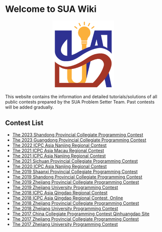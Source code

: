 # Welcome to SUA Wiki

<center>
<img src="logo.png" style="max-width: 200px" />
</center>

This website contains the information and detailed tutorials/solutions of all public contests prepared by the SUA Problem Setter Team. Past contests will be added gradually.

## Contest List

* [The 2023 Shandong Provincial Collegiate Programming Contest](2023-provincial-shandong)
* [The 2023 Guangdong Provincial Collegiate Programming Contest](2023-provincial-guangdong)
* [The 2022 ICPC Asia Nanjing Regional Contest](2022-icpc-nanjing)
* [The 2021 ICPC Asia Macau Regional Contest](2021-icpc-macau)
* [The 2021 ICPC Asia Nanjing Regional Contest](2021-icpc-nanjing)
* [The 2021 Sichuan Provincial Collegiate Programming Contest](2021-provincial-sichuan)
* [The 2020 ICPC Asia Nanjing Regional Contest](2020-icpc-nanjing)
* [The 2019 Shaanxi Provincial Collegiate Programming Contest](2019-provincial-shaanxi)
* [The 2019 Shandong Provincial Collegiate Programming Contest](2019-provincial-shandong)
* [The 2019 Zhejiang Provincial Collegiate Programming Contest](2019-provincial-zhejiang)
* [The 2019 Zhejiang University Programming Contest](2019-school-zju)
* [The 2018 ICPC Asia Qingdao Regional Contest](2018-icpc-qingdao)
* [The 2018 ICPC Asia Qingdao Regional Contest, Online](2018-icpc-qingdao-online)
* [The 2018 Zhejiang Provincial Collegiate Programming Contest](2018-provincial-zhejiang)
* [The 2018 Zhejiang University Programming Contest](2018-school-zju)
* [The 2017 China Collegiate Programming Contest Qinhuangdao Site](2017-ccpc-qinhuangdao)
* [The 2017 Zhejiang Provincial Collegiate Programming Contest](2017-provincial-zhejiang)
* [The 2017 Zhejiang University Programming Contest](2017-school-zju)
